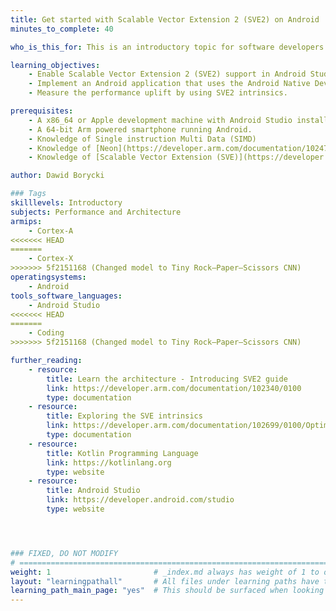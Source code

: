 ```yaml
---
title: Get started with Scalable Vector Extension 2 (SVE2) on Android
minutes_to_complete: 40

who_is_this_for: This is an introductory topic for software developers interested in learning how to use the Scalable Vector Extension 2 (SVE2) on Arm powered mobile devices running Android. 

learning_objectives:
    - Enable Scalable Vector Extension 2 (SVE2) support in Android Studio.
    - Implement an Android application that uses the Android Native Development Kit (NDK) to calculate the fused multiply-add (FMA).
    - Measure the performance uplift by using SVE2 intrinsics.

prerequisites:
    - A x86_64 or Apple development machine with Android Studio installed.
    - A 64-bit Arm powered smartphone running Android.
    - Knowledge of Single instruction Multi Data (SIMD)
    - Knowledge of [Neon](https://developer.arm.com/documentation/102474/latest)
    - Knowledge of [Scalable Vector Extension (SVE)](https://developer.arm.com/documentation/101726/4-0)

author: Dawid Borycki

### Tags
skilllevels: Introductory
subjects: Performance and Architecture
armips:
    - Cortex-A
<<<<<<< HEAD
=======
    - Cortex-X
>>>>>>> 5f2151168 (Changed model to Tiny Rock–Paper–Scissors CNN)
operatingsystems:
    - Android
tools_software_languages:
    - Android Studio
<<<<<<< HEAD
=======
    - Coding
>>>>>>> 5f2151168 (Changed model to Tiny Rock–Paper–Scissors CNN)

further_reading:
    - resource:
        title: Learn the architecture - Introducing SVE2 guide 
        link: https://developer.arm.com/documentation/102340/0100
        type: documentation
    - resource:
        title: Exploring the SVE intrinsics
        link: https://developer.arm.com/documentation/102699/0100/Optimizing-with-intrinsics
        type: documentation
    - resource:
        title: Kotlin Programming Language
        link: https://kotlinlang.org
        type: website
    - resource:
        title: Android Studio
        link: https://developer.android.com/studio
        type: website




### FIXED, DO NOT MODIFY
# ================================================================================
weight: 1                       # _index.md always has weight of 1 to order correctly
layout: "learningpathall"       # All files under learning paths have this same wrapper
learning_path_main_page: "yes"  # This should be surfaced when looking for related content. Only set for _index.md of learning path content.
---
```

